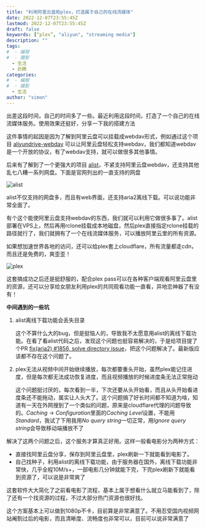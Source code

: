 ```yaml
---
title: "利用阿里云盘和plex，打造属于自己的在线流媒体"
date: 2022-12-07T23:55:45Z
lastmod: 2022-12-07T23:55:45Z
draft: false
keywords: [“plex”, "aliyun", "streaming media"]
description: ""
tags: 
#  - 编程
#  - 摄影
  - 生活
  - 折腾
categories: 
#  - 编程
#  - 摄影
  - 生活
author: "simon"
---
```


出差这段时间，自己的时间多了一些。最近利用这段时间，打造了一个自己的在线流媒体服务。使用效果还挺好，分享一下我的搭建方法

这件事情的起因是因为了解到阿里云盘可以挂载成webdav形式，例如通过这个项目 [aliyundrive-webdav](https://github.com/messense/aliyundrive-webdav) 可以让阿里云盘轻松支持webdav，我们都知道webdav是一个开放的协议，有了webdav支持，就可以做很多其他事情。

后来有了解到了一个更强大的项目 [alist](https://github.com/alist-org/alist)，不紧支持阿里云盘webdav，还支持其他乱七八糟一系列网盘。下面是官网列出的一直支持的网盘

![alist](https://img.simonding.com/2022/alist-backend.png)

alist不仅支持的网盘多，而且有web界面，还支持aria2离线下载。可以说功能非常全面了。

有个这个能使阿里云盘支持webdav的东西，我们就可以利用它做很多事了。alist部署在VPS上，然后再用rclone挂载成本地磁盘，然后plex直接指定rclone挂载的路径就行了，我们就拥有了一个在线流媒体服务，可以播放阿里云里的所有资源。

如果想加速世界各地的访问，还可以给plex套上cloudflare，所有流量都走cdn，而且还是免费的，爽歪歪！

![plex](https://img.simonding.com/2022/plex-my.png)

这套搞成功之后还是挺舒服的，配合plex pass可以在各种客户端观看阿里云盘里的资源，还可以分享给女朋友利用plex的共同观看功能一直看，异地恋神器了有没有！

**中间遇到的一些坑**

1. alist离线下载功能会丢失目录

    这个不算什么大的bug，但是挺恼人的，导致我不太愿意用alist的离线下载功能。在看了看alist代码之后，发现这个问题也挺容易解决的，于是给项目提了个PR [fix(aria2) #1856, solve directory issue](https://github.com/alist-org/alist/pull/2504)，把这个问题解决了。最新版应该都不存在这个问题了。

2. plex无法从视频中间开始继续播放，每次都要重头开始，虽然plex能记住进度，但是每次都无法成功恢复进度，而且视频播放的时候进度条无法正常拖动

    这个问题挺讨厌的，每次看到一半，下次还要从头开始看，而且从头开始看进度条还不能拖动，属实让人头大了。这个问题搞了好长时间都不知道为啥，知道有一天在外网搜到了一个类似的问题，原来是cloudflare代理的问题导致的。*Caching* -> *Configuration*里面的*Caching Level*设置，不能用*Standard*，我试了下用我用*No query string*一切正常，用*Ignore query string*会导致移动端播放不了


解决了这两个问题之后，这个服务才算真正好用。这样一般看电影分为两种方式：

 * 直接找阿里云盘分享，保存到阿里云盘里，plex刷新一下就能看到电影了。
 * 自己找种子，利用alist的离线下载功能，由于服务器在国外，离线下载功能非常快，几乎全程10M/s+，一部电影几分钟就能下完，下完plex刷新下就能看到资源了，可以说是非常爽了

 这套软件大大简化了之前看电影了流程，基本上属于想看什么就立马能看到了，除了还有一个找资源的过程，不过大部分热门资源也很好找。

 这个方案基本上可以做到1080p不卡，目前算是非常满意了。不用忍受国内视频网站阉割过后的电影，而且清晰度、流畅度也非常可以，目前可以说非常满意了